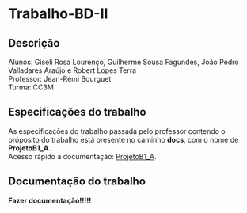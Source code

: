 # Trabalho-BD-II

## Descrição
Alunos: Giseli Rosa Lourenço, Guilherme Sousa Fagundes, João Pedro Valladares Araújo e Robert Lopes Terra
<br/> Professor: Jean-Rémi Bourguet
<br/> Turma: CC3M

## Especificações do trabalho
As especificações do trabalho passada pelo professor contendo o próposito do trabalho está presente no caminho **docs**, com o nome de **ProjetoB1_A**.
</br>Acesso rápido à documentação: [ProjetoB1_A](./docs/ProjetoB1_A.pdf).

## Documentação do trabalho
**Fazer documentação!!!!!**


